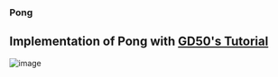 ### Pong
## Implementation of Pong with [GD50's Tutorial](https://www.youtube.com/watch?v=GfwpRU0cT10)

![image](https://github.com/AyzahGardezi/Pong/assets/116636136/d626e2f2-f0d5-413a-89b2-1be17b94cbca)
